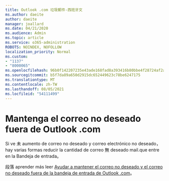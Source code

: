 ```yaml
---
title: Outlook .com 垃圾郵件-西班牙文
ms.author: daeite
author: daeite
manager: joallard
ms.date: 04/21/2020
ms.audience: Admin
ms.topic: article
ms.service: o365-administration
ROBOTS: NOINDEX, NOFOLLOW
localization_priority: Normal
ms.custom:
- "1137"
- "8000065"
ms.openlocfilehash: 96b0f142207235e43ade168fad8a393416b80bbe4f28724af2a1b189ff24cea2
ms.sourcegitcommit: b5f7da89a650d2915dc652449623c78be6247175
ms.translationtype: MT
ms.contentlocale: zh-TW
ms.lasthandoff: 08/05/2021
ms.locfileid: "54111499"
---
```

# <a name="mantenga-el-correo-no-deseado-fuera-de-outlookcom"></a>Mantenga el correo no deseado fuera de Outlook .com

Si ve 未 aumento de correo no deseado y correo electrónico no deseado，hay varias formas reducir la cantidad de correo 無 deseado mail.que entre en la Bandeja de entrada。

段落 aprender más leer [Ayudar a mantener el correo no deseado y el correo no deseado fuera de la bandeja de entrada de Outlook .com](https://support.office.com/es-es/article/a3ece97b-82f8-4a5e-9ac3-e92fa6427ae4?wt.mc_id=Office_Outlook_com_Alchemy)。